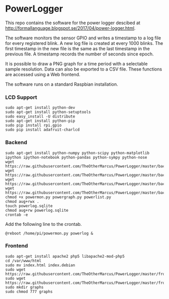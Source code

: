 # PowerLogger
This repo contains the software for the power logger descibed at http://formallanguage.blogspot.se/2017/04/power-logger.html.

The software monitors the sensor GPIO and writes a timestamp to a log file for every registered blink. A new log file is created at every 1000 blinks. The first timestamp in the new file is the same as the last timestamp in the previous file. A timestamp records the number of seconds since epoch.

It is possible to draw a PNG graph for a time period with a selectable sample resolution. Data can also be exported to a CSV file. These functions are accessed using a Web frontend.

The software runs on a standard Raspbian installation.

### LCD Support
```
sudo apt-get install python-dev
sudo apt-get install python-setuptools
sudo easy_install -U distribute
sudo apt-get install python-pip
sudo pip install rpi.gpio
sudo pip install adafruit-charlcd
```

### Backend
```
sudo apt-get install python-numpy python-scipy python-matplotlib ipython ipython-notebook python-pandas python-sympy python-nose
wget https://raw.githubusercontent.com/TheOtherMarcus/PowerLogger/master/backend/powermon.py
wget https://raw.githubusercontent.com/TheOtherMarcus/PowerLogger/master/backend/powergraph.py
wget https://raw.githubusercontent.com/TheOtherMarcus/PowerLogger/master/backend/powerlist.py
wget https://raw.githubusercontent.com/TheOtherMarcus/PowerLogger/master/backend/logreader.py
chmod +x powermon.py powergraph.py powerlist.py
chmod aug+rwx .
touch powerlog.sqlite
chmod aug+rw powerlog.sqlite
crontab -e
```
Add the following line to the crontab.
```
@reboot /home/pi/powermon.py powerlog &
```

### Frontend
```
sudo apt-get install apache2 php5 libapache2-mod-php5
cd /var/www/html
sudo mv index.html index.debian
sudo wget https://raw.githubusercontent.com/TheOtherMarcus/PowerLogger/master/frontend/index.php
sudo wget https://raw.githubusercontent.com/TheOtherMarcus/PowerLogger/master/frontend/csv.php
sudo mkdir graphs
sudo chmod 777 graphs
```

